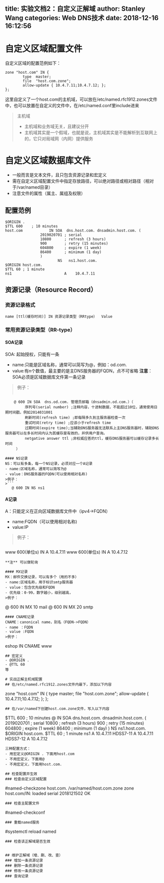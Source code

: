 title: 实验文档2：自定义正解域
author: Stanley Wang
categories: Web DNS技术
date: 2018-12-16 16:12:56
---
# 自定义区域配置文件
自定义区域的配置范例如下：
```
zone "host.com" IN {
        type  master;
        file  "host.com.zone";
        allow-update { 10.4.7.11;10.4.7.12; };
};
```
这里自定义了一个host.com的主机域，可以放在/etc/named.rfc1912.zones文件中，也可以放置在自定义的文件中，在/etc/named.conf里include进来
>主机域
>- 主机域和业务域无关，且建议分开
>- 主机域其实是一个假域，也就是说，主机域其实是不能解析到互联网上的，它只对局域网（内网）提供服务

# 自定义区域数据库文件
- 一般而言是文本文件，且只包含资源记录和宏定义
- 需在自定义区域配置文件中指定存放路径，可以绝对路径或相对路径（相对于/var/named目录）
- 注意文件的属性（属主、属组及权限）

## 配置范例
```
$ORIGIN .
$TTL 600	; 10 minutes
host.com			IN SOA	dns.host.com. dnsadmin.host.com. (
				2019020701 ; serial
				10800      ; refresh (3 hours)
				900        ; retry (15 minutes)
				604800     ; expire (1 week)
				86400      ; minimum (1 day)
				)
						NS   ns1.host.com.
$ORIGIN host.com.
$TTL 60	; 1 minute
ns1                        A    10.4.7.11
```
## 资源记录（Resource Record）
### 资源记录格式
```
name [ttl(缓存时间)] IN 资源记录类型（RRtype）  Value
```
### 常用资源记录类型（RR-type）
#### SOA记录
SOA: 起始授权，只能有一条
- name:只能是区域名称，通常可以简写为@，例如：od.com.
- value:有n个数值，最主要的是主DNS服务器的FQDN，点不可省略
**注意**：SOA必须是区域数据库文件第一条记录
>例子：
>```
        @ 600 IN SOA  dns.od.com. 管理员邮箱（dnsadmin.od.com.）（
             序列号(serial number) ;注释内容，十进制数据，不能超过10位，通常使用日期时间戳，例如2014031001
             刷新时间(refresh time) ;即每隔多久到主服务器检查一次
             重试时间(retry time) ;应该小于refresh time
             过期时间(expire time);当辅助DNS服务器无法联系上主DNS服务器时，辅助DNS服务器可以在多长时间内认为其缓存是有效的，并供用户查询。
             netgative answer ttl ;非权威应答的ttl，缓存DNS服务器可以缓存记录多长时间
         ） 
```
#### NS记录
NS：可以有多条，每一个NS记录，必须对应一个A记录
- name:区域名称，通常可以简写为@
- value：DNS服务器的FQDN(可以使用相对名称)
>例子：
>```
   @ 600 IN NS ns1
```
#### A记录
A：只能定义在正向区域数据库文件中（ipv4->FQDN）
- name:FQDN（可以使用相对名称)
- value:IP
>例子：
>```
www  600(单位s) IN A 10.4.7.11
www  600(单位s) IN A 10.4.7.12
```
**注** 可以做轮询

#### MX记录
MX：邮件交换记录，可以有多个（用的不多）
- name:区域名称，用于标识smtp服务器
- value：包含优先级和FQDN
- 优先级：0-99，数字越小，级别越高，
>例子：
```
 @ 600 IN MX 10 mail
 @ 600 IN MX 20 smtp
```
#### CNAME记录
CNAME：canonical name，别名（FQDN->FQDN）
- name ：FQDN
- value :FQDN
>例子：
```
 eshop IN CNAME www
```
## 宏定义
- @ORIGIN .
- @TTL 60
等

# 实战正解主机域配置
## 在/etc/named.rfc1912.zones文件内最下，添加以下内容
```
zone "host.com" IN {
        type  master;
        file  "host.com.zone";
        allow-update { 10.4.7.11;10.4.7.12; };
};
```
## 在/var/named下创建host.com.zone文件，写入以下内容
```
$TTL 600	; 10 minutes
@       		IN SOA	dns.host.com. dnsadmin.host.com. (
				2019020701 ; serial
				10800      ; refresh (3 hours)
				900        ; retry (15 minutes)
				604800     ; expire (1 week)
				86400      ; minimum (1 day)
				)
			       NS   ns1.host.com.
$ORIGIN host.com.
$TTL 60	; 1 minute
ns1      	A    10.4.7.11
HDSS7-11 	A    10.4.7.11
HDSS7-12	A 	 10.4.7.12
```
三种配置方式：
- 用宏定义@ORIGIN . 下面用host.com
- 不用宏定义，下面用@
- 不用宏定义，下面用host.com.

## 检查配置并生效
### 检查自定义区域配置
```
#named-checkzone host.com. /var/named/host.com.zone
zone host.com/IN: loaded serial 2018121502
OK
```
### 检查主配置文件
```
#named-checkconf
```
### 重载named服务
```
#systemctl reload named
```
### 检查该正解域是否生效


## 维护正解域（增、删、改、查）
### 增加一条资源记录
### 删除一条资源记录
### 修改一条资源记录
### 查询记录






